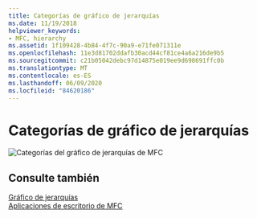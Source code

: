 ```yaml
---
title: Categorías de gráfico de jerarquías
ms.date: 11/19/2018
helpviewer_keywords:
- MFC, hierarchy
ms.assetid: 1f109428-4b84-4f7c-90a9-e71fe071311e
ms.openlocfilehash: 11e3d81702ddafb30acd44cf81ce4a6a216de9b5
ms.sourcegitcommit: c21b05042debc97d14875e019ee9d698691ffc0b
ms.translationtype: MT
ms.contentlocale: es-ES
ms.lasthandoff: 06/09/2020
ms.locfileid: "84620186"
---
```

# <a name="hierarchy-chart-categories"></a>Categorías de gráfico de jerarquías

![Categorías del gráfico de jerarquías de MFC](../mfc/media/vc369r1.png "Categorías del gráfico de jerarquías de MFC")

## <a name="see-also"></a>Consulte también

[Gráfico de jerarquías](hierarchy-chart.md)<br/>
[Aplicaciones de escritorio de MFC](mfc-desktop-applications.md)
